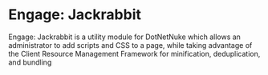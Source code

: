 Engage: Jackrabbit
=================

Engage: Jackrabbit is a utility module for DotNetNuke which allows an administrator to add scripts and CSS to a page, while taking advantage of the Client Resource Management Framework for minification, deduplication, and bundling
